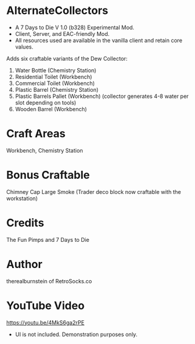 # AlternateCollectors

* A 7 Days to Die V 1.0 (b328) Experimental Mod.
* Client, Server, and EAC-friendly Mod.
* All resources used are available in the vanilla client and retain core values.

Adds six craftable variants of the Dew Collector:
1. Water Bottle (Chemistry Station)
2. Residential Toilet (Workbench)
3. Commercial Toilet (Workbench)
4. Plastic Barrel (Chemistry Station)
5. Plastic Barrels Pallet (Workbench) (collector generates 4-8 water per slot depending on tools)
6. Wooden Barrel (Workbench)

# Craft Areas
Workbench, Chemistry Station

# Bonus Craftable
Chimney Cap Large Smoke (Trader deco block now craftable with the workstation)

# Credits
The Fun Pimps and 7 Days to Die

# Author
therealburnstein of RetroSocks.co

# YouTube Video
https://youtu.be/4MkS6ga2rPE
* UI is not included. Demonstration purposes only.
